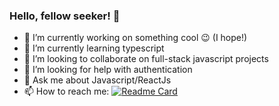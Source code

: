 ### Hello, fellow seeker! 👋


- 🔭 I’m currently working on something cool 😉 (I hope!)
- 🌱 I’m currently learning typescript
- 👯 I’m looking to collaborate on full-stack javascript projects
- 🤔 I’m looking for help with authentication
- 💬 Ask me about Javascript/ReactJs
- 📫 How to reach me: 
[![Readme Card](https://github-readme-stats.vercel.app/api/pin/?username=youshamahmood96&repo=github-readme-stats)](https://github.com/youshamahmood96/github-readme-stats)
